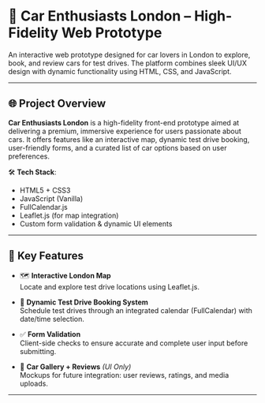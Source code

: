 # 🚗 Car Enthusiasts London – High-Fidelity Web Prototype

An interactive web prototype designed for car lovers in London to explore, book, and review cars for test drives. The platform combines sleek UI/UX design with dynamic functionality using HTML, CSS, and JavaScript.

---

## 🌐 Project Overview

**Car Enthusiasts London** is a high-fidelity front-end prototype aimed at delivering a premium, immersive experience for users passionate about cars. It offers features like an interactive map, dynamic test drive booking, user-friendly forms, and a curated list of car options based on user preferences.

🛠 **Tech Stack**:  
- HTML5 + CSS3  
- JavaScript (Vanilla)  
- FullCalendar.js  
- Leaflet.js (for map integration)  
- Custom form validation & dynamic UI elements

---

## 🧩 Key Features

- 🗺️ **Interactive London Map**  
  Locate and explore test drive locations using Leaflet.js.

- 📆 **Dynamic Test Drive Booking System**  
  Schedule test drives through an integrated calendar (FullCalendar) with date/time selection.

- ✅ **Form Validation**  
  Client-side checks to ensure accurate and complete user input before submitting.

- 📸 **Car Gallery + Reviews** *(UI Only)*  
  Mockups for future integration: user reviews, ratings, and media uploads.

---
